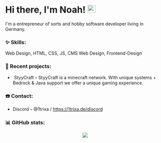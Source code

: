 # Hi there, I'm Noah! <img src="https://github.com/TheDudeThatCode/TheDudeThatCode/blob/master/Assets/Hi.gif" width="25px">

I'm a entrepreneur of sorts and hobby software developer living in Germany.

### :sparkles: Skills:
<p align="left">
Web Design, HTML, CSS, JS, CMS Web Design, Frontend-Design
</p>

### :hammer: Recent projects:
- &nbsp;StyyCraft **-** StyyCraft is a minecraft network. With unique systems + Bedrock & Java support we offer a unique gaming experience.

### ☎️ Contact:
-  Discord **-** @1trixa / https://1trixa.de/discord

### :bar_chart: GitHub stats:
<p align="center">
  <img src="https://github-readme-stats.vercel.app/api?username=1trixa&show_icons=true&theme=radical" />
</p>


